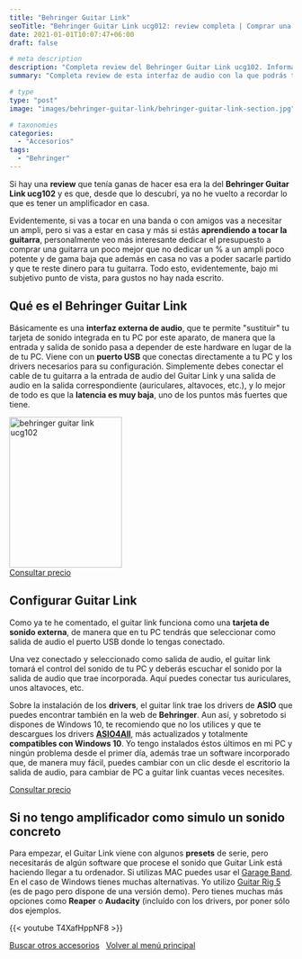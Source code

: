 ```yaml
---
title: "Behringer Guitar Link"
seoTitle: "Behringer Guitar Link ucg012: review completa | Comprar una Guitarra"
date: 2021-01-01T10:07:47+06:00
draft: false

# meta description
description: "Completa review del Behringer Guitar Link ‎ucg102. Información, características e instalación del interfaz de sonido del 2021"
summary: "Completa review de esta interfaz de audio con la que podrás tocar en casa sin necesidad de amplificador."

# type
type: "post"
image: "images/behringer-guitar-link/behringer-guitar-link-section.jpg"

# taxonomies
categories: 
  - "Accesorios"
tags:
  - "Behringer"
---
```


Si hay una **review** que tenía ganas de hacer esa era la del **Behringer Guitar Link ‎ucg102** y es que, desde que lo descubrí, ya no he vuelto a recordar lo que es tener un amplificador en casa.

Evidentemente, si vas a tocar en una banda o con amigos vas a necesitar un ampli, pero si vas a estar en casa y más si estás **aprendiendo a tocar la guitarra**, personalmente veo más interesante dedicar el presupuesto a comprar una guitarra un poco mejor que no dedicar un % a un ampli poco potente y de gama baja que además en casa no vas a poder sacarle partido y que te reste dinero para tu guitarra. Todo esto, evidentemente, bajo mi subjetivo punto de vista, para gustos no hay nada escrito.

## Qué es el Behringer Guitar Link

Básicamente es una **interfaz externa de audio**, que te permite "sustituir" tu tarjeta de sonido integrada en tu PC por este aparato, de manera que la entrada y salida de sonido pasa a depender de este hardware en lugar de la de tu PC. Viene con un **puerto USB** que conectas directamente a tu PC y los drivers necesarios para su configuración. Simplemente debes conectar el cable de tu guitarra a la entrada de audio del Guitar Link y una salida de audio en la salida correspondiente (auriculares, altavoces, etc.), y lo mejor de todo es que la **latencia es muy baja**, uno de los puntos más fuertes que tiene.

<div><img src="../../images/post/behringer_guitar_link_opt.png" alt="behringer guitar link ucg102" width="200" height="268"></div>
<div>
	<a href="https://amzn.to/3n8iQ8f" class="btn btn-outline-primary" rel="nofollow noopener noreferrer" target="_blank">Consultar precio</a>
</div>

## Configurar Guitar Link

Como ya te he comentado, el guitar link funciona como una **tarjeta de sonido externa**, de manera que en tu PC tendrás que seleccionar como salida de audio el puerto USB donde lo tengas conectado.

Una vez conectado y seleccionado como salida de audio, el guitar link tomará el control del sonido de tu PC y deberás escuchar el sonido por la salida de audio que trae incorporada. Aquí puedes conectar tus auriculares, unos altavoces, etc.

Sobre la instalación de los **drivers**, el guitar link trae los drivers de **ASIO** que puedes encontrar también en la web de **Behringer**. Aun así, y sobretodo si dispones de Windows 10, te recomiendo que no los utilices y que te descargues los drivers <a href="http://www.asio4all.org/" rel="nofollow noopener noreferrer" target="_blank">**ASIO4All**</a>, más actualizados y totalmente **compatibles con Windows 10**. Yo tengo instalados éstos últimos en mi PC y ningún problema desde el primer día, además trae un software incorporado que, de manera muy fácil, puedes cambiar con un clic desde el escritorio la salida de audio, para cambiar de PC a guitar link cuantas veces necesites.

<a href="https://amzn.to/3n8iQ8f" class="btn btn-outline-primary" rel="nofollow noopener noreferrer" target="_blank">Consultar precio</a>

## Si no tengo amplificador como simulo un sonido concreto

Para empezar, el Guitar Link viene con algunos **presets** de serie, pero necesitarás de algún software que procese el sonido que Guitar Link está haciendo llegar a tu ordenador. Si utilizas MAC puedes usar el <a href="https://www.apple.com/mac/garageband/" rel="nofollow noopener noreferrer" target="_blank">Garage Band</a>. En el caso de Windows tienes muchas alternativas. Yo utilizo <a href="https://www.native-instruments.com/en/products/komplete/guitar/guitar-rig-5-pro/" rel="nofollow" target="_blank">Guitar Rig 5</a> (es de pago pero dispone de una versión demo). Pero tienes muchas más opciones como **Reaper** o **Audacity** (incluído con los drivers, por poner sólo dos ejemplos.

{{< youtube T4XafHppNF8 >}}

<div>
<a href="/categories/accesorios" class="btn btn-outline-primary">Buscar otros accesorios</a>&nbsp;&nbsp;
<a href="/" class="btn btn-outline-primary">Volver al menú principal</a>
</div>